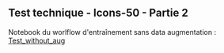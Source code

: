 ## Test technique - Icons-50 - Partie 2


Notebook du worlflow d'entraînement sans data augmentation : [Test_without_aug](https://github.com/yannistannier/Icons50-bonus/blob/master/Test_without_aug.ipynb)